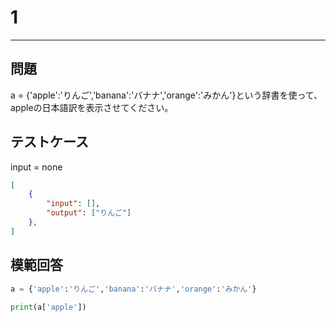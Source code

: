 # 1

---
## 問題

a = {'apple':'りんご','banana':'バナナ','orange':'みかん'}という辞書を使って、appleの日本語訳を表示させてください。

## テストケース
input = none
```json
[
	{
		"input": [],
		"output": ["りんご"]
  	},
]
```

## 模範回答
```python
a = {'apple':'りんご','banana':'バナナ','orange':'みかん'}

print(a['apple'])
```